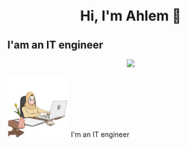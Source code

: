 <!--### Hi there 👋-->

<h1 align="center">Hi, I'm Ahlem 👋</h1>
<h2>I'am an IT engineer</h2>

<p align="center">
    <a href="https://www.linkedin.com/in/ahlem-brahmi/"><img src="https://img.shields.io/badge/linkedin-%230177B5?style=flat&logo=linkedin&logoColor=white"/></a>
  </p>

  <img src="https://github.com/AhlemBrahmi/AhlemBrahmi/blob/main/profile.jpg" align="right‎" width="25%"/>
  I'm an IT engineer
<!--
**AhlemBrahmi/AhlemBrahmi** is a ✨ _special_ ✨ repository because its `README.md` (this file) appears on your GitHub profile.

Here are some ideas to get you started:

- 🔭 I’m currently working on ...
- 🌱 I’m currently learning ...
- 👯 I’m looking to collaborate on ...
- 🤔 I’m looking for help with ...
- 💬 Ask me about ...
- 📫 How to reach me: ...
- 😄 Pronouns: ...
- ⚡ Fun fact: ...
-->
